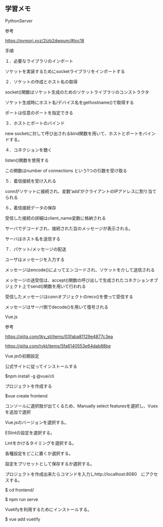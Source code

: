 ## 学習メモ
PythonServer

参考

https://pymori.xyz/2izb2dwpum/#toc18

手順

１．必要なライブラリのインポート

ソケットを実装するためにsocketライブラリをインポートする

２．ソケットの作成とホスト名の取得

socket()関数はソケット生成のためのソケットライブラリのコンストラクタ

ソケット生成時にホスト名/デバイス名をgethostname()で取得する

ポートは任意のポートを指定できる

３．ホストとポートのバインド

new socketに対して呼び出されるbind関数を用いて、ホストとポートをバインドする。

４．コネクションを聴く

listen()関数を使用する

この関数はnumber of connections という1つの引数を受け取る

５．着信接続を受け入れる

connがソケットに接続され、変数’add’がクライアントのIPアドレスに割り当てられる

６，着信接続データの保存

受信した接続の詳細はclient_name変数に格納される

サーバでデコードされ、接続された旨のメッセージが表示される。

サーバはホスト名を送信する

７．パケット/メッセージの配送

ユーザはメッセージを入力する

メッセージはencode()によってエンコードされ、ソケットを介して送信される

メッセージの送受信は、accept()関数の呼び出しで生成されたコネクションオブジェクト上でsend()関数を用いて行われる

受信したメッセージはconnオブジェクトのrecv()を使って受信する

メッセージはサーバ側でdecode()を用いて復号される


Vue.js

参考

https://qiita.com/tky_st/items/03faba81129e4877c3ea

https://qiita.com/tykt/items/5fa6140553e64dab88be

Vue.jeの初期設定

公式サイトに従ってインストールする

$npm install -g @vue/cli

プロジェクトを作成する

$vue create frontend

コンソールに選択肢が出てくるため、Manually select featuresを選択し、Vuexを追加で選択

Vue.jsのバージョンを選択する。

ESlintの設定を選択する。

Lintをかけるタイミングを選択する。

各種設定をどこに置くか選択する。

設定をプリセットとして保存するか選択する。

プロジェクトを作成出来たらコマンドを入力しhttp://localhost:8080　にアクセスする。

$ cd frontend/

$ npm run serve

Vuetifyを利用するためにインストールする。

$ vue add vuetify

